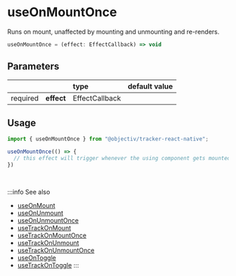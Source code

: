 # useOnMountOnce

Runs on mount, unaffected by mounting and unmounting and re-renders.

```ts
useOnMountOnce = (effect: EffectCallback) => void
```

## Parameters
|          |            | type           | default value |
|:--------:|:-----------|:---------------|:--------------|
| required | **effect** | EffectCallback |               |

## Usage
```ts
import { useOnMountOnce } from "@objectiv/tracker-react-native";
```

```ts
useOnMountOnce(() => {
  // this effect will trigger whenever the using component gets mounted for very the first time
})
```

<br />

:::info See also
- [useOnMount](/tracking/react-native/api-reference/hooks/useOnMount.md)
- [useOnUnmount](/tracking/react-native/api-reference/hooks/useOnUnmount.md)
- [useOnUnmountOnce](/tracking/react-native/api-reference/hooks/useOnUnmountOnce.md)
- [useTrackOnMount](/tracking/react-native/api-reference/hooks/useTrackOnMount.md)
- [useTrackOnMountOnce](/tracking/react-native/api-reference/hooks/useTrackOnMountOnce.md)
- [useTrackOnUnmount](/tracking/react-native/api-reference/hooks/useTrackOnUnmount.md)
- [useTrackOnUnmountOnce](/tracking/react-native/api-reference/hooks/useTrackOnUnmountOnce.md)
- [useOnToggle](/tracking/react-native/api-reference/hooks/useOnToggle.md)
- [useTrackOnToggle](/tracking/react-native/api-reference/hooks/useTrackOnToggle.md)
:::
